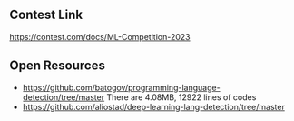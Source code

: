## Contest Link

https://contest.com/docs/ML-Competition-2023

## Open Resources

* https://github.com/batogov/programming-language-detection/tree/master There are 4.08MB, 12922 lines of codes
* https://github.com/aliostad/deep-learning-lang-detection/tree/master